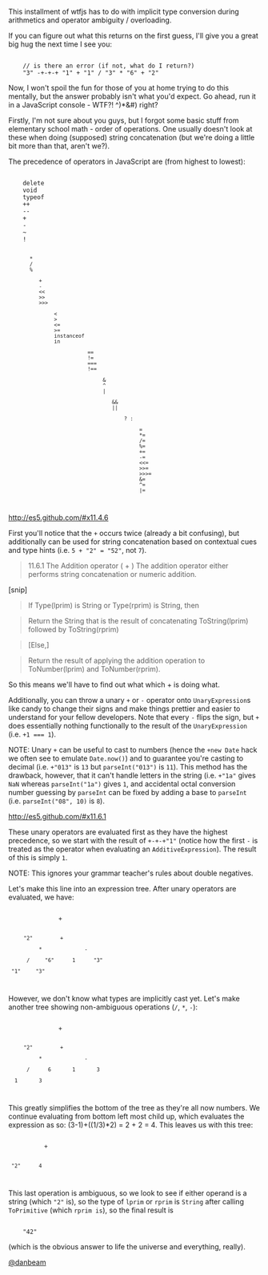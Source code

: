 This installment of wtfjs has to do with implicit type conversion during
arithmetics and operator ambiguity / overloading.

If you can figure out what this returns on the first guess, I'll give you a
great big hug the next time I see you:

<code>
    // is there an error (if not, what do I return?)
    "3" -+-+-+ "1" + "1" / "3" * "6" + "2"
</code>

Now, I won't spoil the fun for those of you at home trying to do this mentally,
but the answer probably isn't what you'd expect.  Go ahead, run it in a
JavaScript console - WTF?! ^)*&#) right?

Firstly, I'm not sure about you guys, but I forgot some basic stuff from
elementary school math - order of operations.  One usually doesn't look at these
when doing (supposed) string concatenation (but we're doing a little bit more
than that, aren't we?).

The precedence of operators in JavaScript are (from highest to lowest):

<code>
    delete
    void
    typeof
    ++
    --
    +
    -
    ~
    !

           *
           /
           %

              +
              -
              <<
              >>
              >>>

                   <
                   >
                   <=
                   >=
                   instanceof
                   in

                              ==
                              !=
                              ===
                              !==

                                   &
                                   ^
                                   |

                                      &&
                                      ||

                                          ? :

                                               =
                                               *=
                                               /=
                                               %=
                                               +=
                                               -=
                                               <<=
                                               >>=
                                               >>>=
                                               &=
                                               ^=
                                               |=
</code>

http://es5.github.com/#x11.4.6

First you'll notice that the `+` occurs twice (already a bit confusing), but
additionally can be used for string concatenation based on contextual cues and
type hints (i.e. `5 + "2" = "52"`, not `7`).

> 11.6.1 The Addition operator ( + )
> The addition operator either performs string concatenation or numeric addition.

[snip]

> If Type(lprim) is String or Type(rprim) is String, then

> Return the String that is the result of concatenating ToString(lprim) followed by ToString(rprim)

> [Else,]

> Return the result of applying the addition operation to ToNumber(lprim) and ToNumber(rprim).

So this means we'll have to find out what which + is doing what.

Additionally, you can throw a unary `+` or `-` operator onto `UnaryExpression`s
like candy to change their signs and make things prettier and easier to
understand for your fellow developers.  Note that every `-` flips the sign, but
`+` does essentially nothing functionally to the result of the `UnaryExpression`
(i.e.  `+1 === 1`).

NOTE: Unary `+` can be useful to cast to numbers (hence the `+new Date` hack we
often see to emulate `Date.now()`) and to guarantee you're casting to decimal
(i.e.  `+"013"` is `13` but `parseInt("013")` is `11`).  This method has the
drawback, however, that it can't handle letters in the string (i.e. `+"1a"`
gives `NaN` whereas `parseInt("1a")` gives `1`, and accidental octal conversion
number guessing by `parseInt` can be fixed by adding a base to `parseInt` (i.e.
`parseInt("08", 10)` is `8`).

http://es5.github.com/#x11.6.1

These unary operators are evaluated first as they have the highest precedence,
so we start with the result of `+-+-+"1"` (notice how the first `-` is treated
as the operator when evaluating an `AdditiveExpression`).  The result of this is
simply `1`.

NOTE: This ignores your grammar teacher's rules about double negatives.

Let's make this line into an expression tree.  After unary operators are
evaluated, we have:

<code>
              +

         "2"         +

              *              -

          /     "6"      1      "3"

     "1"     "3"
</code>

However, we don't know what types are implicitly cast yet.  Let's make another
tree showing non-ambiguous operations (`/`, `*`, `-`):

<code>
              +

         "2"         +

              *              -

          /      6       1       3

      1       3
</code>

This greatly simplifies the bottom of the tree as they're all now numbers. We
continue evaluating from bottom left most child up, which evaluates the
expression as so: (3-1)+((1/3)*2) = 2 + 2 = 4.  This leaves us with this tree:

<code>
          +

     "2"      4
</code>


This last operation is ambiguous, so we look to see if either operand is a
string (which `"2"` is), so the type of `lprim` or `rprim` is `String` after
calling `ToPrimitive` (which `rprim is`), so the final result is

<code>
    "42"
</code>

(which is the obvious answer to life the universe and everything, really).

[@danbeam](http://twitter.com/danbeam)
